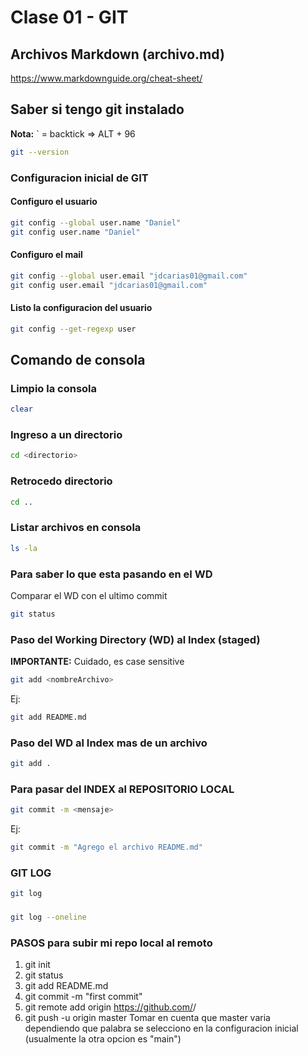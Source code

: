 # Clase 01 - GIT

## Archivos Markdown (archivo.md)

https://www.markdownguide.org/cheat-sheet/

## Saber si tengo git instalado

**Nota:** ` = backtick => ALT + 96

```sh
git --version
```
### Configuracion inicial de GIT

#### Configuro el usuario

```sh
git config --global user.name "Daniel"
git config user.name "Daniel"
```
#### Configuro el mail

```sh
git config --global user.email "jdcarias01@gmail.com"
git config user.email "jdcarias01@gmail.com"
```

#### Listo la configuracion del usuario
```sh
git config --get-regexp user
```

## Comando de consola

### Limpio la consola

```sh
clear
```
### Ingreso a un directorio

```sh
cd <directorio>
```

### Retrocedo directorio

```sh
cd ..
```

### Listar archivos en consola

```sh
ls -la
```

### Para saber lo que esta pasando en el WD
Comparar el WD con el ultimo commit

```sh
git status
```

### Paso del Working Directory (WD) al Index (staged)
**IMPORTANTE:** Cuidado, es case sensitive

```sh
git add <nombreArchivo>
```

Ej:

```sh
git add README.md
```
### Paso del WD al Index mas de un archivo
```sh
git add .
```


### Para pasar del INDEX al REPOSITORIO LOCAL

```sh
git commit -m <mensaje>
```
Ej:

```sh
git commit -m "Agrego el archivo README.md"
```

### GIT LOG

```sh
git log 
```
### 

```sh
git log --oneline
```

### PASOS para subir mi repo local al remoto

1. git init
2. git status
3. git add README.md
4. git commit -m "first commit"
5. git remote add origin https://github.com/<tuNombreUsuario>/<tuRepo>
6. git push -u origin master
Tomar en cuenta que master varia dependiendo que palabra se selecciono en la configuracion inicial (usualmente la otra opcion es "main")


[//]: # (git init && npm init -y && touch index.html && mkdir css && mkdir js)
[//]: # (Grupo Telegram: https://t.me/+lDDtiKn3Isc5OGNh)